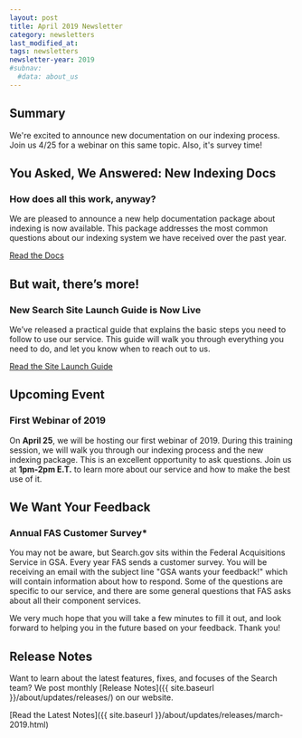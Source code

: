 ```yaml
---
layout: post
title: April 2019 Newsletter
category: newsletters
last_modified_at: 
tags: newsletters
newsletter-year: 2019
#subnav:
  #data: about_us
---
```


## Summary

We're excited to announce new documentation on our indexing process. Join us 4/25 for a webinar on this same topic. Also, it's survey time!

## You Asked, We Answered: New Indexing Docs

### How does all this work, anyway?

We are pleased to announce a new help documentation package about indexing is now available. This package addresses the most common questions about our indexing system we have received over the past year.

[Read the Docs](https://search.gov/manual/indexing-with-searchgov.html)

## But wait, there’s more!

### New Search Site Launch Guide is Now Live

We’ve released a practical guide that explains the basic steps you need to follow to use our service. This guide will walk you through everything you need to do, and let you know when to reach out to us.

[Read the Site Launch Guide](https://search.gov/manual/site-launch-guide.html)

## Upcoming Event

### First Webinar of 2019

On **April 25**, we will be hosting our first webinar of 2019. During this training session, we will walk you through our indexing process and the new indexing package. This is an excellent opportunity to ask questions. Join us at **1pm-2pm E.T.** to learn more about our service and how to make the best use of it.

## We Want Your Feedback

### Annual FAS Customer Survey*

You may not be aware, but Search.gov sits within the Federal Acquisitions Service in GSA. Every year FAS sends a customer survey. You will be receiving an email with the subject line "GSA wants your feedback!" which will contain information about how to respond. Some of the questions are specific to our service, and there are some general questions that FAS asks about all their component services.

We very much hope that you will take a few minutes to fill it out, and look forward to helping you in the future based on your feedback. Thank you!


## Release Notes

Want to learn about the latest features, fixes, and focuses of the Search team? We post monthly [Release Notes]({{ site.baseurl }}/about/updates/releases/) on our website.

[Read the Latest Notes]({{ site.baseurl }}/about/updates/releases/march-2019.html)